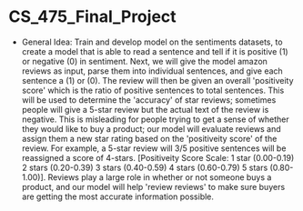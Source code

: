 # CS_475_Final_Project

- General Idea: Train and develop model on the sentiments datasets, to create a model that is able to read a sentence and tell if it is positive (1) or negative (0) in sentiment. Next, we will give the model amazon reviews as input, parse them into individual sentences, and give each sentence a (1) or (0). The review will then be given an overall 'positiveity score' which is the ratio of positive sentences to total sentences. This will be used to determine the 'accuracy' of star reviews; sometimes people will give a 5-star review but the actual text of the review is negative. This is misleading for people trying to get a sense of whether they would like to buy a product; our model will evaluate reviews and assign them a new star rating based on the 'positiveity score' of the review. For example, a 5-star review will 3/5 positive sentences will be reassigned a score of 4-stars. [Positiveity Score Scale: 1 star (0.00-0.19) 2 stars (0.20-0.39) 3 stars (0.40-0.59) 4 stars (0.60-0.79) 5 stars (0.80-1.00)]. Reviews play a large role in whether or not someone buys a product, and our model will help 'review reviews' to make sure buyers are getting the most accurate information possible.
